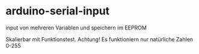 arduino-serial-input
====================

input von mehreren Variablen und  speichern im EEPROM

Skalierbar mit Funktionstest.
Achtung! Es funktioniern nur natürliche Zahlen 0-255
